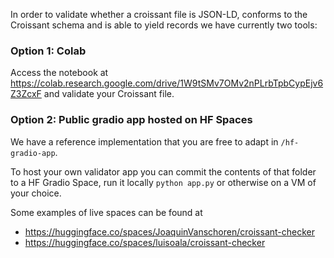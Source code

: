 In order to validate whether a croissant file is JSON-LD, conforms to the Croissant schema and is able to yield records we have currently two tools:

### Option 1: Colab

Access the notebook at https://colab.research.google.com/drive/1W9tSMv7OMv2nPLrbTpbCypEjv6Z3ZcxF and validate your Croissant file.

### Option 2: Public gradio app hosted on HF Spaces

We have a reference implementation that you are free to adapt in `/hf-gradio-app`.

To host your own validator app you can commit the contents of that folder to a HF Gradio Space, run it locally `python app.py` or otherwise on a VM of your choice. 

Some examples of live spaces can be found at

* https://huggingface.co/spaces/JoaquinVanschoren/croissant-checker
* https://huggingface.co/spaces/luisoala/croissant-checker
